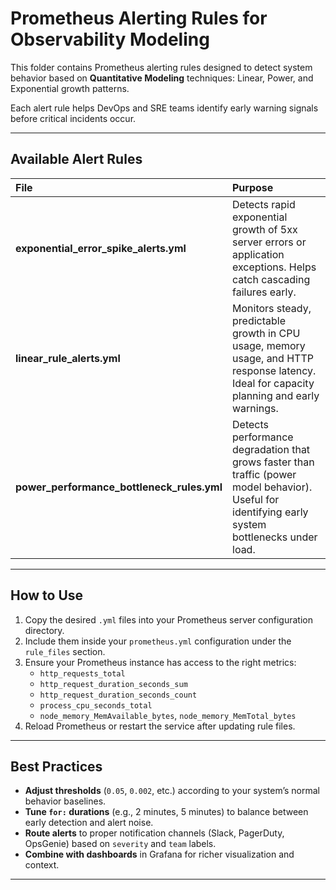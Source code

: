 # Prometheus Alerting Rules for Observability Modeling

This folder contains Prometheus alerting rules designed to detect system behavior based on **Quantitative Modeling** techniques: Linear, Power, and Exponential growth patterns.

Each alert rule helps DevOps and SRE teams identify early warning signals before critical incidents occur.

---

## Available Alert Rules

| File | Purpose |
|:-----|:--------|
| **exponential_error_spike_alerts.yml** | Detects rapid exponential growth of 5xx server errors or application exceptions. Helps catch cascading failures early. |
| **linear_rule_alerts.yml** | Monitors steady, predictable growth in CPU usage, memory usage, and HTTP response latency. Ideal for capacity planning and early warnings. |
| **power_performance_bottleneck_rules.yml** | Detects performance degradation that grows faster than traffic (power model behavior). Useful for identifying early system bottlenecks under load. |

---

## How to Use

1. Copy the desired `.yml` files into your Prometheus server configuration directory.
2. Include them inside your `prometheus.yml` configuration under the `rule_files` section.
3. Ensure your Prometheus instance has access to the right metrics:
   - `http_requests_total`
   - `http_request_duration_seconds_sum`
   - `http_request_duration_seconds_count`
   - `process_cpu_seconds_total`
   - `node_memory_MemAvailable_bytes`, `node_memory_MemTotal_bytes`
4. Reload Prometheus or restart the service after updating rule files.

---

## Best Practices

- **Adjust thresholds** (`0.05`, `0.002`, etc.) according to your system’s normal behavior baselines.
- **Tune `for:` durations** (e.g., 2 minutes, 5 minutes) to balance between early detection and alert noise.
- **Route alerts** to proper notification channels (Slack, PagerDuty, OpsGenie) based on `severity` and `team` labels.
- **Combine with dashboards** in Grafana for richer visualization and context.

---
